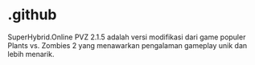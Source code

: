 # .github
SuperHybrid.Online PVZ 2.1.5 adalah versi modifikasi dari game populer Plants vs. Zombies 2 yang menawarkan pengalaman gameplay unik dan lebih menarik. 
